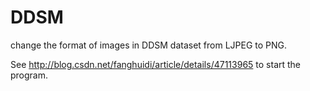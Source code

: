 # DDSM
change the format of images in DDSM dataset from LJPEG to PNG.

See http://blog.csdn.net/fanghuidi/article/details/47113965 to start the program.
